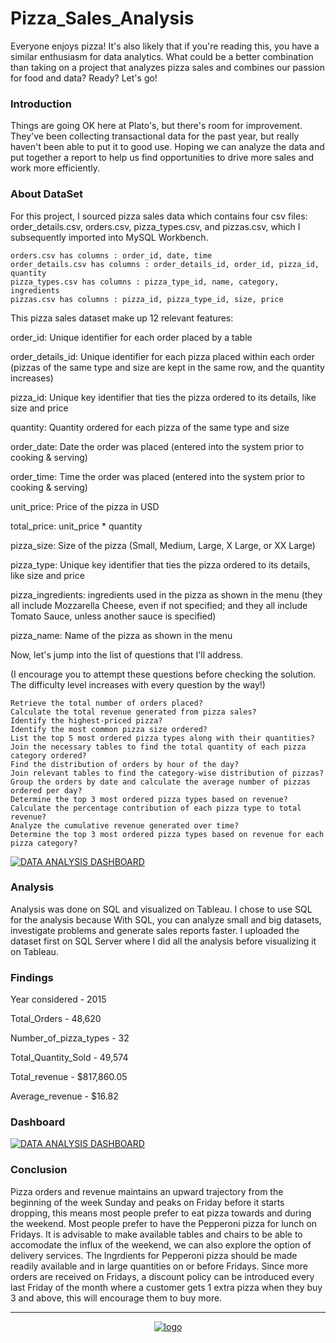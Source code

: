 # Pizza_Sales_Analysis
Everyone enjoys pizza! It's also likely that if you're reading this, you have a similar enthusiasm for data analytics. What could be a better combination than taking on a project that analyzes pizza sales and combines our passion for food and data?
Ready? Let's go!
### Introduction
Things are going OK here at Plato's, but there's room for improvement. They've been collecting transactional data for the past year, but really haven't been able to put it to good use. Hoping we can analyze the data and put together a report to help us find opportunities to drive more sales and work more efficiently.

### About DataSet

 For this project, I sourced pizza sales data which contains four csv files: order_details.csv, orders.csv, pizza_types.csv, and pizzas.csv, which I subsequently imported into MySQL Workbench.


    orders.csv has columns : order_id, date, time
    order_details.csv has columns : order_details_id, order_id, pizza_id, quantity
    pizza_types.csv has columns : pizza_type_id, name, category, ingredients
    pizzas.csv has columns : pizza_id, pizza_type_id, size, price



This pizza sales dataset make up 12 relevant features:

order_id: Unique identifier for each order placed by a table

order_details_id: Unique identifier for each pizza placed within each order (pizzas of the same type and size are kept in the same row, and the quantity increases)

pizza_id: Unique key identifier that ties the pizza ordered to its details, like size and price

quantity: Quantity ordered for each pizza of the same type and size

order_date: Date the order was placed (entered into the system prior to cooking & serving)

order_time: Time the order was placed (entered into the system prior to cooking & serving)

unit_price: Price of the pizza in USD

total_price: unit_price * quantity

pizza_size: Size of the pizza (Small, Medium, Large, X Large, or XX Large)

pizza_type: Unique key identifier that ties the pizza ordered to its details, like size and price

pizza_ingredients: ingredients used in the pizza as shown in the menu (they all include Mozzarella Cheese, even if not specified; and they all include Tomato Sauce, unless another sauce is specified)

pizza_name: Name of the pizza as shown in the menu

 Now, let's jump into the list of questions that I'll address.

(I encourage you to attempt these questions before checking the solution. The difficulty level increases with every question by the way!)


    Retrieve the total number of orders placed?
    Calculate the total revenue generated from pizza sales?
    Identify the highest-priced pizza?
    Identify the most common pizza size ordered?
    List the top 5 most ordered pizza types along with their quantities?
    Join the necessary tables to find the total quantity of each pizza category ordered?
    Find the distribution of orders by hour of the day?
    Join relevant tables to find the category-wise distribution of pizzas?
    Group the orders by date and calculate the average number of pizzas ordered per day?
    Determine the top 3 most ordered pizza types based on revenue?
    Calculate the percentage contribution of each pizza type to total revenue?
    Analyze the cumulative revenue generated over time?
    Determine the top 3 most ordered pizza types based on revenue for each pizza category?



<noscript><a href='https://www.canva.com/design/DAGLyx8BX-4/REbMmV_pUOsZ0MC24TgXeA/view?utm_content=DAGLyx8BX-4&utm_campaign=designshare&utm_medium=link&utm_source=editor'><img alt='DATA ANALYSIS DASHBOARD ' src='https://github.com/user-attachments/assets/8e7e8529-60d6-46e6-8561-833e2b1054bb' style='border: none' /></a></noscript>



### Analysis
Analysis was done on SQL and visualized on Tableau. I chose to use SQL for the analysis because With SQL, you can analyze small and big datasets, investigate problems and generate sales reports faster. I uploaded the dataset first on SQL Server where I did all the analysis before visualizing it on Tableau.

### Findings

Year considered - 2015

Total_Orders - 48,620

Number_of_pizza_types - 32

Total_Quantity_Sold - 49,574

Total_revenue - $817,860.05

Average_revenue - $16.82

### Dashboard
<noscript><a href='https://public.tableau.com/views/PizzaSalesAnalysisMentorness/Dashboard1?:language=en-US&:sid=&:redirect=auth&:display_count=n&:origin=viz_share_link'><img alt='DATA ANALYSIS DASHBOARD ' src='https://github.com/user-attachments/assets/caec857b-6a2e-4506-9517-a31e157304d3' style='border: none' /></a></noscript>



### Conclusion
Pizza orders and revenue maintains an upward trajectory from the beginning of the week Sunday and peaks on Friday before it starts dropping, this means most people prefer to eat pizza towards and during the weekend. Most people prefer to have the Pepperoni pizza for lunch on Fridays. It is advisable to make available tables and chairs to be able to accomodate the influx of the weekend, we can also explore the option of delivery services. The Ingrdients for Pepperoni pizza should be made readily available and in large quantities on or before Fridays. Since more orders are received on Fridays, a discount policy can be introduced every last Friday of the month where a customer gets 1 extra pizza when they buy 3 and above, this will encourage them to buy more.


***
<div align='center'>
<noscript><a href='#'><img alt='logo' src='https://github.com/user-attachments/assets/8cc3be12-83a3-44dc-b598-a54211cfb919' style='border: none' /></a></noscript>
</div>
